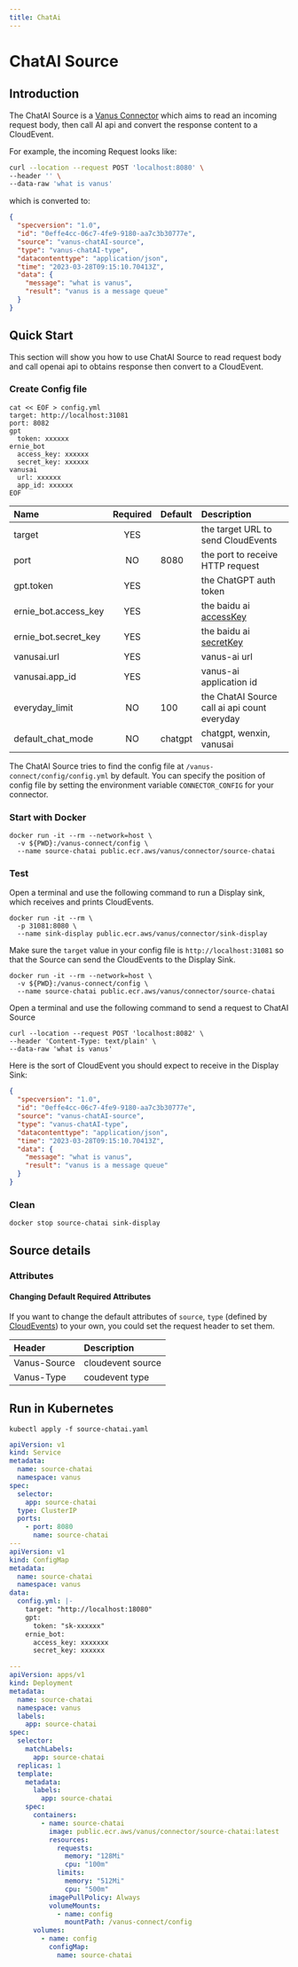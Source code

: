 ```yaml
---
title: ChatAi
---
```


# ChatAI Source

## Introduction

The ChatAI Source is a [Vanus Connector][vc] which aims to read an incoming request body, then call AI api and
convert the response content to a CloudEvent.

For example, the incoming Request looks like:

```bash
curl --location --request POST 'localhost:8080' \
--header '' \
--data-raw 'what is vanus'
```

which is converted to:

```json
{
  "specversion": "1.0",
  "id": "0effe4cc-06c7-4fe9-9180-aa7c3b30777e",
  "source": "vanus-chatAI-source",
  "type": "vanus-chatAI-type",
  "datacontenttype": "application/json",
  "time": "2023-03-28T09:15:10.70413Z",
  "data": {
    "message": "what is vanus", 
    "result": "vanus is a message queue"
  }
}
```

## Quick Start

This section will show you how to use ChatAI Source to read request body and call openai api to obtains response then
convert to a CloudEvent.

### Create Config file

```shell
cat << EOF > config.yml
target: http://localhost:31081
port: 8082
gpt
  token: xxxxxx
ernie_bot
  access_key: xxxxxx
  secret_key: xxxxxx
vanusai
  url: xxxxxx
  app_id: xxxxxx
EOF
```

| Name                 | Required | Default    | Description                                  |
|:---------------------|:--------:|:-----------|:---------------------------------------------|
| target               |   YES    |            | the target URL to send CloudEvents           |
| port                 |    NO    | 8080       | the port to receive HTTP request             |
| gpt.token            |   YES    |            | the ChatGPT auth token                       |
| ernie_bot.access_key |   YES    |            | the baidu ai [accessKey][ernie_bot]          |
| ernie_bot.secret_key |   YES    |            | the baidu ai [secretKey][ernie_bot]          |
| vanusai.url          |   YES    |            | vanus-ai url                                 |
| vanusai.app_id       |   YES    |            | vanus-ai application id                      |
| everyday_limit       |    NO    | 100        | the ChatAI Source call ai api count everyday |
| default_chat_mode    |    NO    | chatgpt    | chatgpt, wenxin, vanusai                     |

The ChatAI Source tries to find the config file at `/vanus-connect/config/config.yml` by default. You can specify the
position of config file by setting the environment variable `CONNECTOR_CONFIG` for your connector.

### Start with Docker

```shell
docker run -it --rm --network=host \
  -v ${PWD}:/vanus-connect/config \
  --name source-chatai public.ecr.aws/vanus/connector/source-chatai
```

### Test

Open a terminal and use the following command to run a Display sink, which receives and prints CloudEvents.

```shell
docker run -it --rm \
  -p 31081:8080 \
  --name sink-display public.ecr.aws/vanus/connector/sink-display
```

Make sure the `target` value in your config file is `http://localhost:31081` so that the Source can send the CloudEvents
to the Display Sink.

```shell
docker run -it --rm --network=host \
  -v ${PWD}:/vanus-connect/config \
  --name source-chatai public.ecr.aws/vanus/connector/source-chatai
```

Open a terminal and use the following command to send a request to ChatAI Source

```shell
curl --location --request POST 'localhost:8082' \
--header 'Content-Type: text/plain' \
--data-raw 'what is vanus'
```

Here is the sort of CloudEvent you should expect to receive in the Display Sink:

```json
{
  "specversion": "1.0",
  "id": "0effe4cc-06c7-4fe9-9180-aa7c3b30777e",
  "source": "vanus-chatAI-source",
  "type": "vanus-chatAI-type",
  "datacontenttype": "application/json",
  "time": "2023-03-28T09:15:10.70413Z",
  "data": {
    "message": "what is vanus",
    "result": "vanus is a message queue"
  }
}
```

### Clean

```shell
docker stop source-chatai sink-display
```

## Source details

### Attributes

#### Changing Default Required Attributes

If you want to change the default attributes of `source`, `type` (defined
by [CloudEvents](https://github.com/cloudevents/spec/blob/main/cloudevents/spec.md#required-attributes)) to your own,
you could set the request header to set them.

| Header       | Description       |
|:-------------|:------------------|
| Vanus-Source | cloudevent source |
| Vanus-Type   | coudevent type    |

## Run in Kubernetes

```shell
kubectl apply -f source-chatai.yaml
```

```yaml
apiVersion: v1
kind: Service
metadata:
  name: source-chatai
  namespace: vanus
spec:
  selector:
    app: source-chatai
  type: ClusterIP
  ports:
    - port: 8080
      name: source-chatai
---
apiVersion: v1
kind: ConfigMap
metadata:
  name: source-chatai
  namespace: vanus
data:
  config.yml: |-
    target: "http://localhost:18080"
    gpt:
      token: "sk-xxxxxx"
    ernie_bot:
      access_key: xxxxxxx
      secret_key: xxxxxx

---
apiVersion: apps/v1
kind: Deployment
metadata:
  name: source-chatai
  namespace: vanus
  labels:
    app: source-chatai
spec:
  selector:
    matchLabels:
      app: source-chatai
  replicas: 1
  template:
    metadata:
      labels:
        app: source-chatai
    spec:
      containers:
        - name: source-chatai
          image: public.ecr.aws/vanus/connector/source-chatai:latest
          resources:
            requests:
              memory: "128Mi"
              cpu: "100m"
            limits:
              memory: "512Mi"
              cpu: "500m"
          imagePullPolicy: Always
          volumeMounts:
            - name: config
              mountPath: /vanus-connect/config
      volumes:
        - name: config
          configMap:
            name: source-chatai
```

[vc]: https://docs.vanus.ai/introduction/concepts#vanus-connect
[ernie_bot]: https://ai.baidu.com/ai-doc/REFERENCE/Ck3dwjhhu
